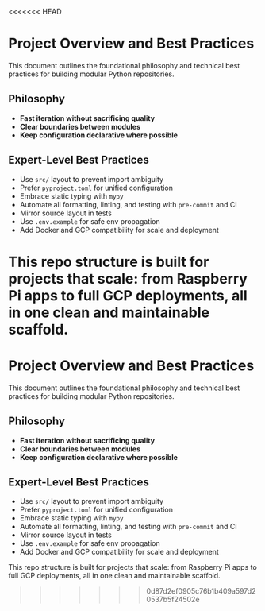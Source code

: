 <<<<<<< HEAD
# Project Overview and Best Practices

This document outlines the foundational philosophy and technical best practices for building modular Python repositories.

## Philosophy

- **Fast iteration without sacrificing quality**
- **Clear boundaries between modules**
- **Keep configuration declarative where possible**

## Expert-Level Best Practices

- Use `src/` layout to prevent import ambiguity
- Prefer `pyproject.toml` for unified configuration
- Embrace static typing with `mypy`
- Automate all formatting, linting, and testing with `pre-commit` and CI
- Mirror source layout in tests
- Use `.env.example` for safe env propagation
- Add Docker and GCP compatibility for scale and deployment

This repo structure is built for projects that scale: from Raspberry Pi apps to full GCP deployments, all in one clean and maintainable scaffold.
=======
# Project Overview and Best Practices

This document outlines the foundational philosophy and technical best practices for building modular Python repositories.

## Philosophy

- **Fast iteration without sacrificing quality**
- **Clear boundaries between modules**
- **Keep configuration declarative where possible**

## Expert-Level Best Practices

- Use `src/` layout to prevent import ambiguity
- Prefer `pyproject.toml` for unified configuration
- Embrace static typing with `mypy`
- Automate all formatting, linting, and testing with `pre-commit` and CI
- Mirror source layout in tests
- Use `.env.example` for safe env propagation
- Add Docker and GCP compatibility for scale and deployment

This repo structure is built for projects that scale: from Raspberry Pi apps to full GCP deployments, all in one clean and maintainable scaffold.
>>>>>>> 0d87d2ef0905c76b1b409a597d20537b5f24502e
